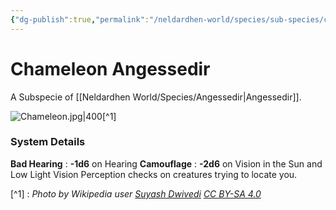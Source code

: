 ```yaml
---
{"dg-publish":true,"permalink":"/neldardhen-world/species/sub-species/chameleon-angessedir/"}
---
```


# Chameleon Angessedir
A Subspecie of [[Neldardhen World/Species/Angessedir\|Angessedir]].

 ![Chameleon.jpg|400](/img/user/Images/Species/Subspecies/Chameleon.jpg)[^1]

### System Details
**Bad Hearing** : **-1d6** on Hearing
**Camouflage** : **-2d6** on Vision in the Sun and Low Light Vision Perception checks on creatures trying to locate you.



[^1] : _Photo by Wikipedia user [Suyash Dwivedi](https://commons.wikimedia.org/wiki/User:Suyash.dwivedi) [CC BY-SA 4.0](https://creativecommons.org/licenses/by-sa/4.0/ )_